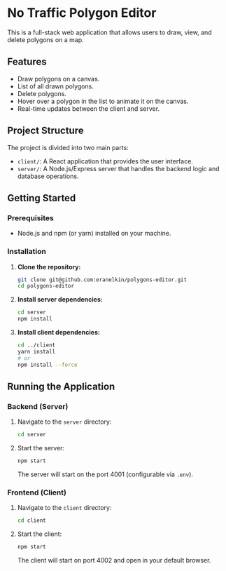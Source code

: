# No Traffic Polygon Editor

This is a full-stack web application that allows users to draw, view, and delete polygons on a map.

## Features

- Draw polygons on a canvas.
- List of all drawn polygons.
- Delete polygons.
- Hover over a polygon in the list to animate it on the canvas.
- Real-time updates between the client and server.

## Project Structure

The project is divided into two main parts:

- `client/`: A React application that provides the user interface.
- `server/`: A Node.js/Express server that handles the backend logic and database operations.

## Getting Started

### Prerequisites

- Node.js and npm (or yarn) installed on your machine.

### Installation

1.  **Clone the repository:**

    ```bash
    git clone git@github.com:eranelkin/polygons-editor.git
    cd polygons-editor
    ```

2.  **Install server dependencies:**

    ```bash
    cd server
    npm install
    ```

3.  **Install client dependencies:**
    ```bash
    cd ../client
    yarn install
    # or
    npm install --force
    ```

## Running the Application

### Backend (Server)

1.  Navigate to the `server` directory:

    ```bash
    cd server
    ```

2.  Start the server:
    ```bash
    npm start
    ```
    The server will start on the port 4001 (configurable via `.env`).

### Frontend (Client)

1.  Navigate to the `client` directory:

    ```bash
    cd client
    ```

2.  Start the client:
    ```bash
    npm start
    ```
    The client will start on port 4002 and open in your default browser.
